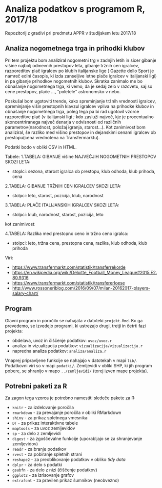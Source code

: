 # Analiza podatkov s programom R, 2017/18

Repozitorij z gradivi pri predmetu APPR v študijskem letu 2017/18

## Analiza nogometnega trga in prihodki klubov
Pri tem projektu bom analiziral nogometni trg v zadnjih letih in sicer gibanje višine najbolj odmevnih prestopov leta, gibanje tržnih cen igralcev, razporeditev plač igralcev po klubih italijanske lige ( Gazette dello Sport je namreč edini časopis, ki izda zanseljive letne plače igralcev v italijanski ligi) in pa gibanje prihodkov nogometnih klubov. Skratka zanimalo me bo obnašanje nogometnega trga, ki vemo, da je sedaj zelo v razcvetu, saj so cene prestopov, plače ...,  "poletele" astronomsko v nebo.

Poskušal bom ugotoviti trende, kako spreminjanje tržnih vrednosti igralcev, spreminjanje višin prestopnih klavzul igralcev vpliva na prihodke klubov in obnašanje nogometnega trga,  poleg tega pa bi rad ugotovil vzorce razporeditve plač (v italijanski ligi ; kdo zasluži največ, kje je procentualno skoncentriranega največ denarja v odvisnosti od različnih parametrov(narodnost, položaj igranja, starost...).
Kot zanimivost bom analiziral, še razliko med višino prestopov in dejanskimi cenami igralcev ob prestopu(cena vrednotena na Transfermarktu).

Podatki bodo v obliki CSV in HTML.

Tabele:
1.TABELA: GIBANJE višine NAJVEČJIH NOGOMETNIH PRESTOPOV SKOZI LETA:

- stoplci: sezona, starost igralca ob prestopu, klub odhoda, klub prihoda, cena

2.TABELA: GIBANJE TRŽNIH CEN IGRALCEV SKOZI LETA:

- stolpci: leto, starost, pozicija, klub, narodnost

3.TABELA: PLAČE ITALIJANSKIH IGRALCEV SKOZI LETA:

- stolpci: klub, narodnost, starost, pozicija, leto

kot zanimivost:

4.TABELA: Razlika med prestopno ceno in tržno ceno igralca:

- stolpci: leto, tržna cena, prestopna cena, razlika, klub odhoda, klub prihoda



Viri:
- https://www.transfermarkt.com/statistik/transferrekorde
- https://en.wikipedia.org/wiki/Deloitte_Football_Money_League#2015.E2.80.9316
- https://www.transfermarkt.com/statistik/transfererloese
- http://www.rossoneriblog.com/2016/09/07/milan-20162017-players-salary-chart/

## Program

Glavni program in poročilo se nahajata v datoteki `projekt.Rmd`. Ko ga prevedemo,
se izvedejo programi, ki ustrezajo drugi, tretji in četrti fazi projekta:

* obdelava, uvoz in čiščenje podatkov: `uvoz/uvoz.r`
* analiza in vizualizacija podatkov: `vizualizacija/vizualizacija.r`
* napredna analiza podatkov: `analiza/analiza.r`

Vnaprej pripravljene funkcije se nahajajo v datotekah v mapi `lib/`. Podatkovni
viri so v mapi `podatki/`. Zemljevidi v obliki SHP, ki jih program pobere, se
shranijo v mapo `../zemljevidi/` (torej izven mape projekta).

## Potrebni paketi za R

Za zagon tega vzorca je potrebno namestiti sledeče pakete za R:

* `knitr` - za izdelovanje poročila
* `rmarkdown` - za prevajanje poročila v obliki RMarkdown
* `shiny` - za prikaz spletnega vmesnika
* `DT` - za prikaz interaktivne tabele
* `maptools` - za uvoz zemljevidov
* `sp` - za delo z zemljevidi
* `digest` - za zgoščevalne funkcije (uporabljajo se za shranjevanje zemljevidov)
* `readr` - za branje podatkov
* `rvest` - za pobiranje spletnih strani
* `reshape2` - za preoblikovanje podatkov v obliko *tidy data*
* `dplyr` - za delo s podatki
* `gsubfn` - za delo z nizi (čiščenje podatkov)
* `ggplot2` - za izrisovanje grafov
* `extrafont` - za pravilen prikaz šumnikov (neobvezno)
